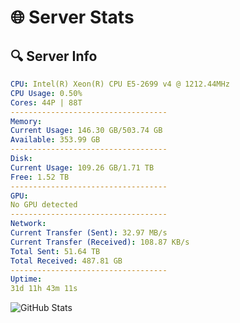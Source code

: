 # 🌐 Server Stats
## 🔍 Server Info
```yaml
CPU: Intel(R) Xeon(R) CPU E5-2699 v4 @ 1212.44MHz
CPU Usage: 0.50%
Cores: 44P | 88T
-----------------------------------
Memory:
Current Usage: 146.30 GB/503.74 GB
Available: 353.99 GB
-----------------------------------
Disk:
Current Usage: 109.26 GB/1.71 TB
Free: 1.52 TB
-----------------------------------
GPU:
No GPU detected
-----------------------------------
Network:
Current Transfer (Sent): 32.97 MB/s
Current Transfer (Received): 108.87 KB/s
Total Sent: 51.64 TB
Total Received: 487.81 GB
-----------------------------------
Uptime:
31d 11h 43m 11s
```
![GitHub Stats](https://img.shields.io/badge/Updated-2025-04-08_09:06:00-blue)
